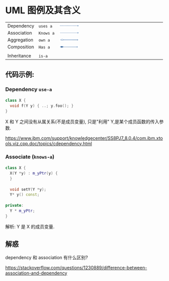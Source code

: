 # UML 图例及其含义

|             |           |                                         |
| ----------- | --------- | --------------------------------------- |
| Dependency  | `uses a`  | <img src="./images/01.gif" width="20%"> |
| Association | `Knows a` | <img src="./images/02.gif" width="20%"> |
| Aggregation | `own a`   | <img src="./images/03.gif" width="20%"> |
| Composition | `Has a`   | <img src="./images/04.gif" width="20%"> |
|             |           |                                         |
| Inheritance | `is-a`    |                                         |





## 代码示例:

### Dependency `use-a` 

```c++
class X {
  void f(Y y) { ..; y.foo(); }
}
```

X 和 Y 之间没有从属关系(不是成员变量), 只是"利用" Y,是某个成员函数的传入参数.

https://www.ibm.com/support/knowledgecenter/SS8PJ7_8.0.4/com.ibm.xtools.viz.cpp.doc/topics/cdependency.html



### Associate (`knows-a`)

```c++
class X {
  X(Y *y) : m_yPtr(y) {
  }
  
  void setY(Y *y);
  Y* y() const;
  
private:
  Y * m_yPtr; 
}
```

解析: Y 是 X 的成员变量.



## 解惑

dependency 和 association 有什么区别?

https://stackoverflow.com/questions/1230889/difference-between-association-and-dependency





